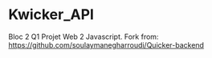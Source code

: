 # Kwicker_API
Bloc 2 Q1 Projet Web 2 Javascript.
Fork from: https://github.com/soulaymanegharroudi/Quicker-backend
